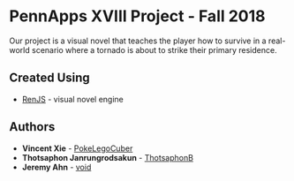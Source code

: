 # PennApps XVIII Project - Fall 2018
Our project is a visual novel that teaches the player how to survive in a real-world scenario where a tornado is about to strike their primary residence.

## Created Using
* [RenJS](https://lunafromthemoon.github.io/RenJS/) - visual novel engine

## Authors
* **Vincent Xie** - [PokeLegoCuber](https://github.com/PokeLegoCuber)
* **Thotsaphon Janrungrodsakun** - [ThotsaphonB](https://github.com/ThotsaphonB)
* **Jeremy Ahn** - [void](https://github.com/)
